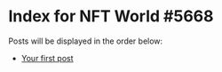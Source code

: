 # Index for NFT World #5668
Posts will be displayed in the order below:

- [Your first post](./001-first.md)

